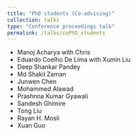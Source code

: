 ```yaml
---
title: "PhD students (Co-advising)"
collection: talks
type: "Conference proceedings talk"
permalink: /talks/coPhD_students
---
```


* Manoj Acharya with Chris 
* Eduardo Coelho De Lima with Xumin Liu
* Deep Shankar Pandey
* Md Shakil Zaman
* Junwen Chen
* Mohammed Alawad
* Prashnna Kumar Gyawali
* Sandesh Ghimire
* Tong Liu
* Rayan H. Mosli
* Xuan Guo
